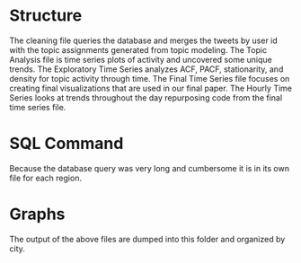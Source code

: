 # Structure
The cleaning file queries the database and merges the tweets by user id with the topic assignments generated from topic modeling. The Topic Analysis file is time series plots of activity and uncovered some unique trends. The Exploratory Time Series analyzes ACF, PACF, stationarity, and density for topic activity through time. The Final Time Series file focuses on creating final visualizations that are used in our final paper. The Hourly Time Series looks at trends throughout the day repurposing code from the final time series file.

# SQL Command
Because the database query was very long and cumbersome it is in its own file for each region.

# Graphs
The output of the above files are dumped into this folder and organized by city.
